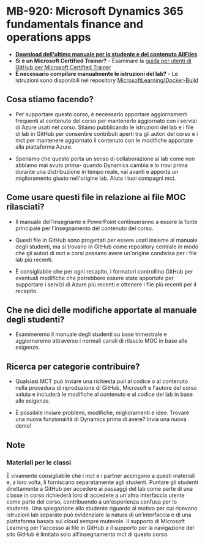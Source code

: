 # MB-920: Microsoft Dynamics 365 fundamentals finance and operations apps

- **[Download dell'ultimo manuale per lo studente e del contenuto AllFiles](https://learningdownloadcenter.microsoft.com/)**
- **Si è un Microsoft Certified Trainer?** - Esaminare la [guida per utenti di GitHub per Microsoft Certified Trainer](https://microsoftlearning.github.io/MCT-User-Guide/)
- **È necessario compilare manualmente le istruzioni del lab?** - Le istruzioni sono disponibili nel repository [MicrosoftLearning/Docker-Build](https://github.com/MicrosoftLearning/Docker-Build)

## Cosa stiamo facendo?

- Per supportare questo corso, è necessario apportare aggiornamenti frequenti al contenuto del corso per mantenerlo aggiornato con i servizi di Azure usati nel corso.  Stiamo pubblicando le istruzioni del lab e i file di lab in GitHub per consentire contributi aperti tra gli autori del corso e i mct per mantenere aggiornato il contenuto con le modifiche apportate alla piattaforma Azure.

- Speriamo che questo porta un senso di collaborazione ai lab come non abbiamo mai avuto prima- quando Dynamics cambia e lo trovi prima durante una distribuzione in tempo reale, vai avanti e apporta un miglioramento giusto nell'origine lab.  Aiuta i tuoi compagni mct.

## Come usare questi file in relazione ai file MOC rilasciati?

- Il manuale dell'insegnante e PowerPoint continueranno a essere la fonte principale per l'insegnamento del contenuto del corso.

- Questi file in GitHub sono progettati per essere usati insieme al manuale degli studenti, ma si trovano in GitHub come repository centrale in modo che gli autori di mct e corsi possano avere un'origine condivisa per i file lab più recenti.

- È consigliabile che per ogni recapito, i formatori controllino GitHub per eventuali modifiche che potrebbero essere state apportate per supportare i servizi di Azure più recenti e ottenere i file più recenti per il recapito.

## Che ne dici delle modifiche apportate al manuale degli studenti?

- Esamineremo il manuale degli studenti su base trimestrale e aggiorneremo attraverso i normali canali di rilascio MOC in base alle esigenze.

## Ricerca per categorie contribuire?

- Qualsiasi MCT può inviare una richiesta pull al codice o al contenuto nella procedura di riproduzione di GitHub, Microsoft e l'autore del corso valuta e includerà le modifiche al contenuto e al codice del lab in base alle esigenze.

- È possibile inviare problemi, modifiche, miglioramenti e idee.  Trovare una nuova funzionalità di Dynamics prima di avere?  Invia una nuova demo!

## Note

### Materiali per le classi

È vivamente consigliabile che i mct e i partner accingono a questi materiali e, a loro volta, li forniscano separatamente agli studenti.  Puntare gli studenti direttamente a GitHub per accedere ai passaggi del lab come parte di una classe in corso richiederà loro di accedere a un'altra interfaccia utente come parte del corso, contribuendo a un'esperienza confusa per lo studente. Una spiegazione allo studente riguardo al motivo per cui ricevono istruzioni lab separate può evidenziare la natura di un'interfaccia e di una piattaforma basata sul cloud sempre mutevole. Il supporto di Microsoft Learning per l'accesso ai file in GitHub e il supporto per la navigazione del sito GitHub è limitato solo all'insegnamento mct di questo corso.
